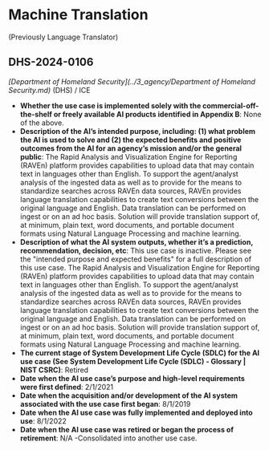 # Machine Translation
(Previously Language Translator)
## DHS-2024-0106
_[Department of Homeland Security](../3_agency/Department of Homeland Security.md)_ (DHS) / ICE


+ **Whether the use case is implemented solely with the commercial-off-the-shelf or freely available AI products identified in Appendix B**: None of the above.
+ **Description of the AI’s intended purpose, including: (1) what problem the AI is used to solve and (2) the expected benefits and positive outcomes from the AI for an agency’s mission and/or the general public**: The Rapid Analysis and Visualization Engine for Reporting (RAVEn) platform provides capabilities to upload data that may contain text in languages other than English. To support the agent/analyst analysis of the ingested data as well as to provide for the means to standardize searches across RAVEn data sources, RAVEn provides language translation capabilities to create text conversions between the original language and English. Data translation can be performed on ingest or on an ad hoc basis. Solution will provide translation support of, at minimum, plain text, word documents, and portable document formats using Natural Language Processing and machine learning.
+ **Description of what the AI system outputs, whether it’s a prediction, recommendation, decision, etc**: This use case is inactive. Please see the "intended purpose and expected benefits" for a full description of this use case.
The Rapid Analysis and Visualization Engine for Reporting (RAVEn) platform provides capabilities to upload data that may contain text in languages other than English. To support the agent/analyst analysis of the ingested data as well as to provide for the means to standardize searches across RAVEn data sources, RAVEn provides language translation capabilities to create text conversions between the original language and English. Data translation can be performed on ingest or on an ad hoc basis. Solution will provide translation support of, at minimum, plain text, word documents, and portable document formats using Natural Language Processing and machine learning. 
+ **The current stage of System Development Life Cycle (SDLC) for the AI use case (See System Development Life Cycle (SDLC) - Glossary | NIST CSRC)**: Retired
+ **Date when the AI use case’s purpose and high-level requirements were first defined**: 2/1/2021
+ **Date when the acquisition and/or development of the AI system associated with the use case first began**: 8/1/2019
+ **Date when the AI use case was fully implemented and deployed into use**: 8/1/2022
+ **Date when the AI use case was retired or began the process of retirement**: N/A -Consolidated into another use case.